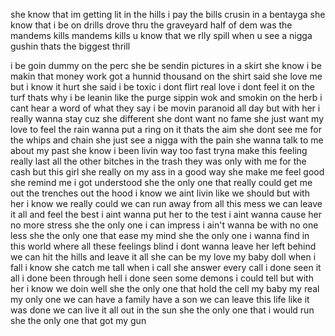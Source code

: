 she know that im getting lit in the hills i pay the bills
crusin in a bentayga she know that i be on drills
drove thru the graveyard half of dem was the mandems kills
mandems kills u know that we rlly spill
when u see a nigga gushin thats the biggest thrill

i be goin dummy on the perc
she be sendin pictures in a skirt
she know i be makin that money work
got a hunnid thousand on the shirt
said she love me but i know it hurt
she said i be toxic i dont flirt
real love i dont feel it on the turf
thats why i be leanin like the purge
sippin wok and smokin on the herb
i cant hear a word of what they say
i be movin paranoid all day
but with her i really wanna stay
cuz she different she dont want no fame
she just want my love to feel the rain
wanna put a ring on it thats the aim
she dont see me for the whips and chain
she just see a nigga with the pain
she wanna talk to me about my past
she know i been livin way too fast
tryna make this feeling really last
all the other bitches in the trash
they was only with me for the cash
but this girl she really on my ass
in a good way she make me feel good
she remind me i got understood
she the only one that really could
get me out the trenches out the hood
i know we aint livin like we should
but with her i know we really could
we can run away from all this mess
we can leave it all and feel the best
i aint wanna put her to the test
i aint wanna cause her no more stress
she the only one i can impress
i ain't wanna be with no one less
she the only one that ease my mind
she the only one i wanna find
in this world where all these feelings blind
i dont wanna leave her left behind
we can hit the hills and leave it all
she can be my love my baby doll
when i fall i know she catch me tall
when i call she answer every call
i done seen it all i done been through hell
i done seen some demons i could tell
but with her i know we doin well
she the only one that hold the cell
my baby my real my only one
we can have a family have a son
we can leave this life like it was done
we can live it all out in the sun
she the only one that i would run
she the only one that got my gun
